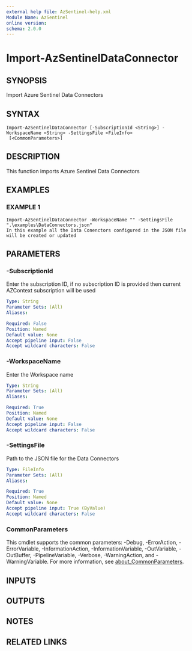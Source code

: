 ```yaml
---
external help file: AzSentinel-help.xml
Module Name: AzSentinel
online version:
schema: 2.0.0
---
```


# Import-AzSentinelDataConnector

## SYNOPSIS
Import Azure Sentinel Data Connectors

## SYNTAX

```
Import-AzSentinelDataConnector [-SubscriptionId <String>] -WorkspaceName <String> -SettingsFile <FileInfo>
 [<CommonParameters>]
```

## DESCRIPTION
This function imports Azure Sentinel Data Connectors

## EXAMPLES

### EXAMPLE 1
```
Import-AzSentinelDataConnector -WorkspaceName "" -SettingsFile ".\examples\DataConnectors.json"
In this example all the Data Conenctors configured in the JSON file will be created or updated
```

## PARAMETERS

### -SubscriptionId
Enter the subscription ID, if no subscription ID is provided then current AZContext subscription will be used

```yaml
Type: String
Parameter Sets: (All)
Aliases:

Required: False
Position: Named
Default value: None
Accept pipeline input: False
Accept wildcard characters: False
```

### -WorkspaceName
Enter the Workspace name

```yaml
Type: String
Parameter Sets: (All)
Aliases:

Required: True
Position: Named
Default value: None
Accept pipeline input: False
Accept wildcard characters: False
```

### -SettingsFile
Path to the JSON file for the Data Connectors

```yaml
Type: FileInfo
Parameter Sets: (All)
Aliases:

Required: True
Position: Named
Default value: None
Accept pipeline input: True (ByValue)
Accept wildcard characters: False
```

### CommonParameters
This cmdlet supports the common parameters: -Debug, -ErrorAction, -ErrorVariable, -InformationAction, -InformationVariable, -OutVariable, -OutBuffer, -PipelineVariable, -Verbose, -WarningAction, and -WarningVariable. For more information, see [about_CommonParameters](http://go.microsoft.com/fwlink/?LinkID=113216).

## INPUTS

## OUTPUTS

## NOTES

## RELATED LINKS

